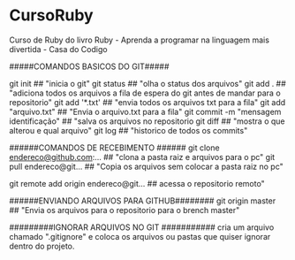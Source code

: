 # CursoRuby
Curso de Ruby do livro Ruby - Aprenda a programar na linguagem mais divertida - Casa do Codigo

#####COMANDOS BASICOS DO GIT#####

git init ## "inicia o git"
git status ## "olha o status dos arquivos"
git add . ## "adiciona todos os arquivos a fila de espera do git 
	     antes de mandar para o repositorio"
git add '*.txt' ## "envia todos os arquivos txt para a fila"
git add "arquivo.txt" ## "Envia o arquivo.txt para a fila"
git commit -m "mensagem identificação" ## "salva os arquivos no repositorio 
git diff ## "mostra o que alterou e qual arquivo"
git log ## "historico de todos os commits"

######COMANDOS DE RECEBIMENTO ######
git clone endereco@github.com:...  ## "clona a pasta raiz e arquivos para o pc"
git pull endereco@git...  ## "Copia os arquivos sem colocar a pasta raiz no pc"

git remote add origin endereco@git...  ## acessa o repositorio remoto"

######ENVIANDO ARQUIVOS PARA GITHUB########
git origin master  ## "Envia os arquivos para o repositorio para o
brench master"




#########IGNORAR ARQUIVOS NO GIT ###########
cria um arquivo chamado ".gitignore" e coloca os arquivos ou pastas que
quiser ignorar dentro do projeto.
